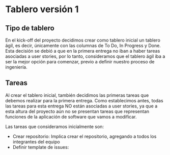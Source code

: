 # Tablero versión 1

## Tipo de tablero

En el kick-off del proyecto decidimos crear como tablero inicial un tablero ágil, es decir, únicamente con las columnas de To Do, In Progress y Done.
Esta decisión se debió a que en la primera entrega no iban a haber tareas asociadas a user stories, por lo tanto, consideramos que el tablero ágil iba a 
ser la mejor opción para comenzar, previo a definir nuestro proceso de ingeniería.  

## Tareas

Al crear el tablero inicial, también decidimos las primeras tareas que debemos realizar para la primera entrega. Como establecimos antes, todas las tareas 
para esta entrega NO están asociadas a user stories, ya que a esta altura del proyecto aún no se presentan tareas que representan funciones de la 
aplicación de software que vamos a modificar.

Las tareas que consideramos inicialmente son:

- Crear repositorio: Implica crear el repositorio, agregando a todos los integrantes del equipo
- Definir template de issues: 

